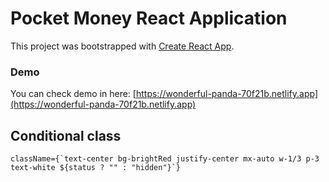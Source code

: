 # Pocket Money React Application

This project was bootstrapped with [Create React App](https://github.com/facebook/create-react-app).

### Demo

You can check demo in here: [https://wonderful-panda-70f21b.netlify.app](https://wonderful-panda-70f21b.netlify.app)

## Conditional class

<pre><code>className={`text-center bg-brightRed justify-center mx-auto w-1/3 p-3 text-white ${status ? "" : "hidden"}`}</code></pre>
